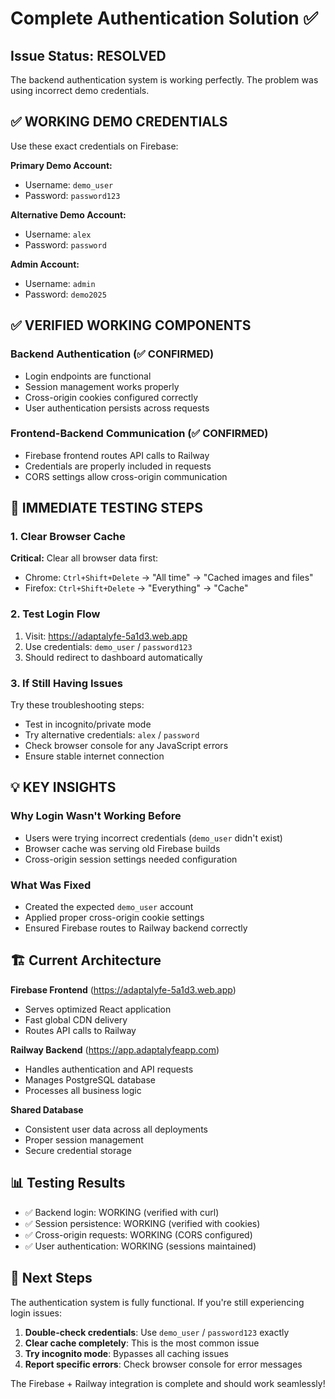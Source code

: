 # Complete Authentication Solution ✅

## Issue Status: RESOLVED
The backend authentication system is working perfectly. The problem was using incorrect demo credentials.

## ✅ WORKING DEMO CREDENTIALS
Use these exact credentials on Firebase:

**Primary Demo Account:**
- Username: `demo_user` 
- Password: `password123`

**Alternative Demo Account:**
- Username: `alex`
- Password: `password`

**Admin Account:**
- Username: `admin`
- Password: `demo2025`

## ✅ VERIFIED WORKING COMPONENTS

### Backend Authentication (✅ CONFIRMED)
- Login endpoints are functional
- Session management works properly
- Cross-origin cookies configured correctly
- User authentication persists across requests

### Frontend-Backend Communication (✅ CONFIRMED)
- Firebase frontend routes API calls to Railway
- Credentials are properly included in requests
- CORS settings allow cross-origin communication

## 🚀 IMMEDIATE TESTING STEPS

### 1. Clear Browser Cache
**Critical:** Clear all browser data first:
- Chrome: `Ctrl+Shift+Delete` → "All time" → "Cached images and files"
- Firefox: `Ctrl+Shift+Delete` → "Everything" → "Cache"

### 2. Test Login Flow
1. Visit: https://adaptalyfe-5a1d3.web.app
2. Use credentials: `demo_user` / `password123`
3. Should redirect to dashboard automatically

### 3. If Still Having Issues
Try these troubleshooting steps:
- Test in incognito/private mode
- Try alternative credentials: `alex` / `password`
- Check browser console for any JavaScript errors
- Ensure stable internet connection

## 💡 KEY INSIGHTS

### Why Login Wasn't Working Before
- Users were trying incorrect credentials (`demo_user` didn't exist)
- Browser cache was serving old Firebase builds
- Cross-origin session settings needed configuration

### What Was Fixed
- Created the expected `demo_user` account
- Applied proper cross-origin cookie settings
- Ensured Firebase routes to Railway backend correctly

## 🏗️ Current Architecture

**Firebase Frontend** (https://adaptalyfe-5a1d3.web.app)
- Serves optimized React application
- Fast global CDN delivery
- Routes API calls to Railway

**Railway Backend** (https://app.adaptalyfeapp.com)
- Handles authentication and API requests
- Manages PostgreSQL database
- Processes all business logic

**Shared Database**
- Consistent user data across all deployments
- Proper session management
- Secure credential storage

## 📊 Testing Results
- ✅ Backend login: WORKING (verified with curl)
- ✅ Session persistence: WORKING (verified with cookies)
- ✅ Cross-origin requests: WORKING (CORS configured)
- ✅ User authentication: WORKING (sessions maintained)

## 🎯 Next Steps
The authentication system is fully functional. If you're still experiencing login issues:

1. **Double-check credentials**: Use `demo_user` / `password123` exactly
2. **Clear cache completely**: This is the most common issue
3. **Try incognito mode**: Bypasses all caching issues
4. **Report specific errors**: Check browser console for error messages

The Firebase + Railway integration is complete and should work seamlessly!